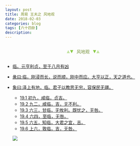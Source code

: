 ```yaml
---
layout: post
title: 周易 王夫之 风地观
date: 2018-02-03
categories: blog
tags: [六十四卦]
description: 
---
```


<span id = "jump"></span>


<section style="margin: 0px auto; text-align: center;">
    <section class="xhr" style="width: 0px; height: 0px; border-left: 5px solid transparent; border-right: 5px solid transparent; border-bottom: 10px solid rgb(135, 201, 67); display: inline-block; opacity: 0.5; border-top-color: rgb(135, 201, 67);"></section>
    <section class="xhr" style="width: 0px; height: 0px; border-left: 5px solid transparent; border-right: 5px solid transparent; border-top: 10px solid rgb(135, 201, 67); display: inline-block; margin-left: -3px; border-bottom-color: rgb(135, 201, 67);"></section>
    <section style="
margin-left: 0.5em;
display: inline-block;">
        <p>
            <span style="color: rgb(118, 146, 60);">风地观</span>
        </p>
    </section>
    <section class="xhr" style="margin-left: 0.5em; width: 0px; height: 0px; border-left: 5px solid transparent; border-right: 5px solid transparent; border-top: 10px solid rgb(135, 201, 67); display: inline-block; border-bottom-color: rgb(135, 201, 67);"></section>
    <section class="xhr" style="width: 0px; height: 0px; border-left: 5px solid transparent; border-right: 5px solid transparent; border-bottom: 10px solid rgb(135, 201, 67); display: inline-block; opacity: 0.5; margin-left: -3px; border-top-color: rgb(135, 201, 67);"></section>
</section>

- [临。元亨利贞，至于八月有凶](#jump至于八月有凶)
- [彖曰:临，刚浸而长，说而顺，刚中而应。大亨以正，天之道也。](#jump刚浸而长)
- [象曰:泽上有地，临。君子以教思无穷，容保民无疆。](#jump泽上有地)
  - [19.1 初九，咸临，贞吉。](#jump咸临，贞吉)
  - [19.2 九二，咸临，吉，无不利。](#jump干母之蛊)
  - [19.3 六三，甘临，无攸利。既忧之，无咎。](#jump甘临)
  - [19.4 六四，至临，无咎。](#jump至临)
  - [19.5 六五，知临，大君之宜，吉。](#jump知临)
  - [19.6 上六，敦临，吉，无咎。](#jump敦临)
  
  ![](http://www.guoyi360.com/uploads/allimg/130426/1-1304260T133917.jpg)
